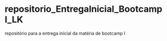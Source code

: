 # repositorio_EntregaInicial_BootcampI_LK
repositório para a entrega inicial da matéria de bootcamp I
